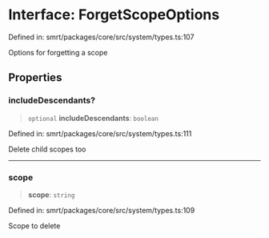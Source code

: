 # Interface: ForgetScopeOptions

Defined in: smrt/packages/core/src/system/types.ts:107

Options for forgetting a scope

## Properties

### includeDescendants?

> `optional` **includeDescendants**: `boolean`

Defined in: smrt/packages/core/src/system/types.ts:111

Delete child scopes too

***

### scope

> **scope**: `string`

Defined in: smrt/packages/core/src/system/types.ts:109

Scope to delete
